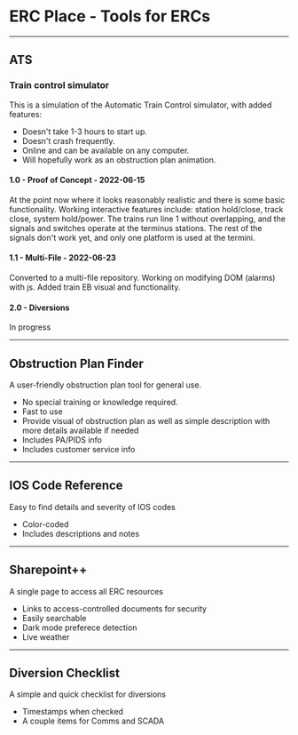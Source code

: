 # ERC Place - Tools for ERCs

---

## ATS 

### Train control simulator

This is a simulation of the Automatic Train Control simulator, with added features:
 - Doesn't take 1-3 hours to start up.
 - Doesn't crash frequently.
 - Online and can be available on any computer.
 - Will hopefully work as an obstruction plan animation.

#### 1.0 - Proof of Concept - 2022-06-15

At the point now where it looks reasonably realistic and there is some basic functionality.
Working interactive features include: station hold/close, track close, system hold/power.
The trains run line 1 without overlapping, and the signals and switches operate at the terminus stations.
The rest of the signals don't work yet, and only one platform is used at the termini.

#### 1.1 - Multi-File - 2022-06-23

Converted to a multi-file repository. Working on modifying DOM (alarms) with js.
Added train EB visual and functionality.

#### 2.0 - Diversions

In progress

---

## Obstruction Plan Finder

A user-friendly obstruction plan tool for general use. 

- No special training or knowledge required.
- Fast to use
- Provide visual of obstruction plan as well as simple description with more details available if needed
- Includes PA/PIDS info
- Includes customer service info

---

## IOS Code Reference

Easy to find details and severity of IOS codes

- Color-coded
- Includes descriptions and notes

---

## Sharepoint++

A single page to access all ERC resources

- Links to access-controlled documents for security
- Easily searchable
- Dark mode preferece detection
- Live weather

---

## Diversion Checklist

A simple and quick checklist for diversions

- Timestamps when checked
- A couple items for Comms and SCADA

